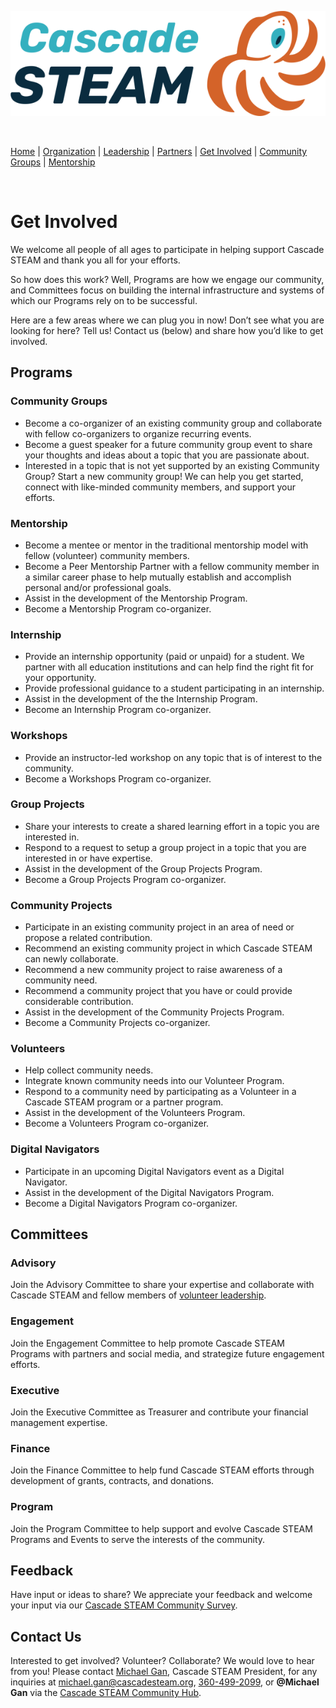 <style>
  .header {
	display: none;
  }
  .footer {
	display: none;
  }
</style>

[![Cascade STEAM Logo](/assets/images/Cascade_STEAM_horizontal_logo_primary_1.png)](https://cascadesteam.org)

<br>

[Home](/) | [Organization](/organization) | [Leadership](/leadership) | [Partners](/partners) | [Get Involved](/get-involved) | [Community Groups](/community-groups) | [Mentorship](/mentorship)

<br>

# Get Involved

We welcome all people of all ages to participate in helping support Cascade STEAM and thank you all for your efforts.

So how does this work? Well, Programs are how we engage our community, and Committees focus on building the internal infrastructure and systems of which our Programs rely on to be successful.

Here are a few areas where we can plug you in now! Don’t see what you are looking for here? Tell us! Contact us (below) and share how you’d like to get involved.

## Programs

### Community Groups
- Become a co-organizer of an existing community group and collaborate with fellow co-organizers to organize recurring events.
- Become a guest speaker for a future community group event to share your thoughts and ideas about a topic that you are passionate about.
- Interested in a topic that is not yet supported by an existing Community Group? Start a new community group! We can help you get started, connect with like-minded community members, and support your efforts.

### Mentorship
- Become a mentee or mentor in the traditional mentorship model with fellow (volunteer) community members.
- Become a Peer Mentorship Partner with a fellow community member in a similar career phase to help mutually establish and accomplish personal and/or professional goals.
- Assist in the development of the Mentorship Program.
- Become a Mentorship Program co-organizer.

### Internship
- Provide an internship opportunity (paid or unpaid) for a student. We partner with all education institutions and can help find the right fit for your opportunity.
- Provide professional guidance to a student participating in an internship.
- Assist in the development of the the Internship Program.
- Become an Internship Program co-organizer.

### Workshops
- Provide an instructor-led workshop on any topic that is of interest to the community.
- Become a Workshops Program co-organizer.

### Group Projects
- Share your interests to create a shared learning effort in a topic you are interested in.
- Respond to a request to setup a group project in a topic that you are interested in or have expertise.
- Assist in the development of the Group Projects Program.
- Become a Group Projects Program co-organizer.

### Community Projects
- Participate in an existing community project in an area of need or propose a related contribution.
- Recommend an existing community project in which Cascade STEAM can newly collaborate.
- Recommend a new community project to raise awareness of a community need.
- Recommend a community project that you have or could provide considerable contribution.
- Assist in the development of the Community Projects Program.
- Become a Community Projects co-organizer.

### Volunteers
- Help collect community needs.
- Integrate known community needs into our Volunteer Program.
- Respond to a community need by participating as a Volunteer in a Cascade STEAM program or a partner program.
- Assist in the development of the Volunteers Program.
- Become a Volunteers Program co-organizer.

### Digital Navigators
- Participate in an upcoming Digital Navigators event as a Digital Navigator.
- Assist in the development of the Digital Navigators Program.
- Become a Digital Navigators Program co-organizer.

## Committees

### Advisory
Join the Advisory Committee to share your expertise and collaborate with Cascade STEAM and fellow members of [volunteer leadership](/leadership).

### Engagement
Join the Engagement Committee to help promote Cascade STEAM Programs with partners and social media, and strategize future engagement efforts.

### Executive
Join the Executive Committee as Treasurer and contribute your financial management expertise.

### Finance
Join the Finance Committee to help fund Cascade STEAM efforts through development of grants, contracts, and donations.

### Program
Join the Program Committee to help support and evolve Cascade STEAM Programs and Events to serve the interests of the community.

## Feedback
Have input or ideas to share? We appreciate your feedback and welcome your input via our [Cascade STEAM Community Survey](http://community-survey.cascadesteam.org).

## Contact Us
Interested to get involved? Volunteer? Collaborate? We would love to hear from you! Please contact [Michael Gan](https://www.linkedin.com/in/michaelbgan), Cascade STEAM President, for any inquiries at [michael.gan@cascadesteam.org](mailto:michael.gan@cascadesteam.org), [360-499-2099](tel:3604992099), or **@Michael Gan** via the [Cascade STEAM Community Hub](http://hub.cascadesteam.org).

